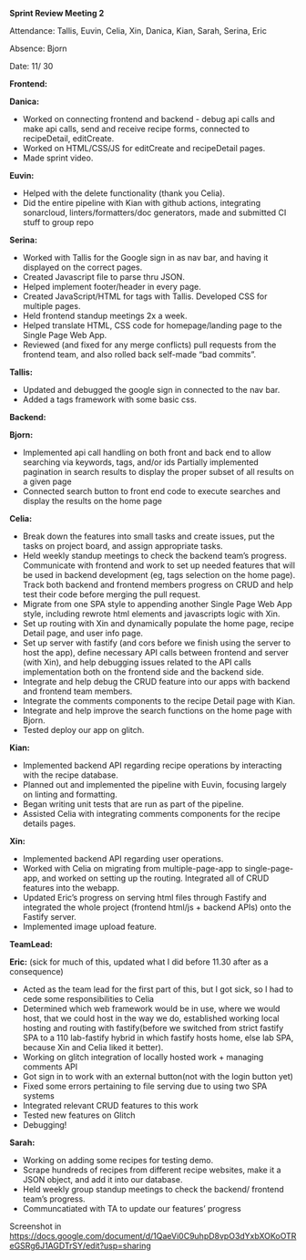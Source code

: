 
**Sprint Review Meeting 2**

Attendance: Tallis, Euvin, Celia, Xin, Danica, Kian, Sarah, Serina, Eric

Absence: Bjorn

Date: 11/ 30

**Frontend:**

**Danica:** 


* Worked on connecting frontend and backend - debug api calls and make api calls, send and receive recipe forms, connected to recipeDetail, editCreate. 
* Worked on HTML/CSS/JS for editCreate and recipeDetail pages. 
* Made sprint video.

**Euvin:**

* Helped with the delete functionality (thank you Celia).
* Did the entire pipeline with Kian with github actions, integrating sonarcloud, linters/formatters/doc generators, made and submitted CI stuff to group repo

**Serina:**

* Worked with Tallis for the Google sign in as nav bar, and having it displayed on the correct pages. 
* Created Javascript file to parse thru JSON. 
* Helped implement footer/header in every page. 
* Created JavaScript/HTML for tags with Tallis. Developed CSS for multiple pages.
* Held frontend standup meetings 2x a week. 
* Helped translate HTML, CSS code for homepage/landing page to the Single Page Web App.
* Reviewed (and fixed for any merge conflicts) pull requests from the frontend team, and also rolled back self-made “bad commits”.

**Tallis:**

* Updated and debugged the google sign in connected to the nav bar. 
* Added a tags framework with some basic css. 

**Backend:**

**Bjorn:**

* Implemented api call handling on both front and back end to allow searching via keywords, tags, and/or ids Partially implemented pagination in search results to display the proper subset of all results on a given page 
* Connected search button to front end code to execute searches and display the results on the home page

**Celia:**

* Break down the features into small tasks and create issues, put the tasks on project board, and assign appropriate tasks. 
* Held weekly standup meetings to check the backend team’s progress. Communicate with frontend and work to set up needed features that will be used in backend development (eg, tags selection on the home page). Track both backend and frontend members progress on CRUD and help test their code before merging the pull request.
* Migrate from one SPA style to appending another Single Page Web App style, including rewrote html elements and javascripts logic with Xin.
* Set up routing with Xin and dynamically populate the home page, recipe Detail page, and user info page. 
* Set up server with fastify (and cors before we finish using the server to host the app), define necessary API calls between frontend and server (with Xin), and help debugging issues related to the API calls implementation both on the frontend side and the backend side.
* Integrate and help debug the CRUD feature into our apps with backend and frontend team members.
* Integrate the comments components to the recipe Detail page with Kian.
* Integrate and help improve the search functions on the home page with Bjorn.
* Tested deploy our app on glitch.

**Kian:**

* Implemented backend API regarding recipe operations by interacting with the recipe database.
* Planned out and implemented the pipeline with Euvin, focusing largely on linting and formatting.
* Began writing unit tests that are run as part of the pipeline.
* Assisted Celia with integrating comments components for the recipe details pages.

**Xin:**

* Implemented backend API regarding user operations. 
* Worked with Celia on migrating from multiple-page-app to single-page-app, and worked on setting up the routing. Integrated all of CRUD features into the webapp. 
* Updated Eric’s progress on serving html files through Fastify and integrated the whole project (frontend html/js + backend APIs) onto the Fastify server. 
* Implemented image upload feature. 

**TeamLead:**

**Eric:**
(sick for much of this, updated what I did before 11.30 after as a consequence)
* Acted as the team lead for the first part of this, but I got sick, so I had to cede some responsibilities to Celia
* Determined which web framework would be in use, where we would host, that we could host in the way we do, established working local hosting and routing with fastify(before we switched from strict fastify SPA to a 110 lab-fastify hybrid in which fastify hosts home, else lab SPA, because Xin and Celia liked it better). 
* Working on glitch integration of locally hosted work + managing comments API
* Got sign in to work with an external button(not with the login button yet)
* Fixed some errors pertaining to file serving due to using two SPA systems
* Integrated relevant CRUD features to this work
* Tested new features on Glitch
* Debugging!

**Sarah:**

* Working on adding some recipes for testing demo.
* Scrape hundreds of recipes from different recipe websites, make it a JSON object, and add it into our database. 
* Held weekly group standup meetings to check the backend/ frontend team’s progress.
* Communcatiated with TA to update our features’ progress

Screenshot in https://docs.google.com/document/d/1QaeVi0C9uhpD8vpO3dYxbXOKoOTReGSRg6J1AGDTrSY/edit?usp=sharing
